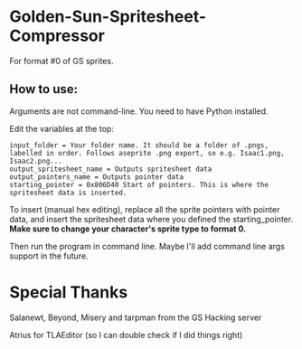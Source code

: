# Golden-Sun-Spritesheet-Compressor
For format #0 of GS sprites.

## How to use:
Arguments are not command-line. You need to have Python installed.

Edit the variables at the top:
```
input_folder = Your folder name. It should be a folder of .pngs, labelled in order. Follows aseprite .png export, so e.g. Isaac1.png, Isaac2.png...
output_spritesheet_name = Outputs spritesheet data
output_pointers_name = Outputs pointer data
starting_pointer = 0x806D40 Start of pointers. This is where the spritesheet data is inserted.
```

To insert (manual hex editing), replace all the sprite pointers with pointer data, and insert the spritesheet data where you defined the starting_pointer. 
**Make sure to change your character's sprite type to format 0.**

Then run the program in command line. Maybe I'll add command line args support in the future.

# Special Thanks
Salanewt, Beyond, Misery and tarpman from the GS Hacking server 

Atrius for TLAEditor (so I can double check if I did things right)
